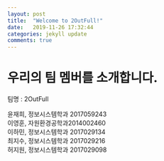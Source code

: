 ```yaml
---
layout: post
title:  "Welcome to 2OutFull!"
date:   2019-11-26 17:32:44
categories: jekyll update
comments: true
---
```


# 우리의 팀 멤버를 소개합니다.<br>

팀명 : 2OutFull<br>

윤재희, 	정보시스템학과  2017059243<br>
이영훈,  자원환경공학과2014002460<br>
이하민, 	정보시스템학과  2017029134<br>
최지수, 	정보시스템학과  2017029216<br>
허지원, 	정보시스템학과  2017029098<br>
